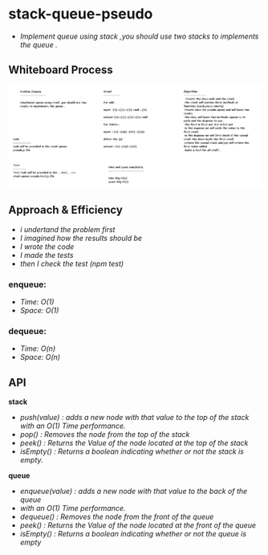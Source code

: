 # stack-queue-pseudo

* *Implement queue using stack ,you should use two stacks to implements the queue .*

## Whiteboard Process
![stack-queue-pseudo](../images/stack-queue-pseudo.PNG)

## Approach & Efficiency
* *i undertand the problem first*
* *I imagined how the results should be*
* *I wrote the code*
* *I made the tests*
* *then I check the test (npm test)*

### enqueue:

* *Time: O(1)*
* *Space: O(1)*

### dequeue:

* *Time: O(n)*
* *Space: O(n)*

## API

**stack**

* *push(value) : adds a new node with that value to the top of the stack with an O(1) Time performance.*
* *pop() : Removes the node from the top of the stack*
* *peek() : Returns the Value of the node located at the top of the stack*
* *isEmpty() : Returns a boolean indicating whether or not the stack is empty.*

**queue**

* *enqueue(value) : adds a new node with that value to the back of the queue*
* *with an O(1) Time performance.*
* *dequeue() : Removes the node from the front of the queue*
* *peek() : Returns the Value of the node located at the front of the queue*
* *isEmpty() : Returns a boolean indicating whether or not the queue is empty*

